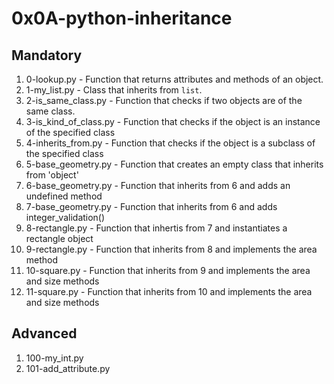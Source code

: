# 0x0A-python-inheritance

## Mandatory

1. 0-lookup.py - Function that returns attributes and methods of an object.
2. 1-my_list.py - Class that inherits from `list`.
3. 2-is_same_class.py - Function that checks if two objects are of the same class.
4. 3-is_kind_of_class.py - Function that checks if the object is an instance of the specified class
5. 4-inherits_from.py - Function that checks if the object is a subclass of the specified class
6. 5-base_geometry.py - Function that creates an empty class that inherits from 'object'
7. 6-base_geometry.py - Function that inherits from 6 and adds an undefined method
8. 7-base_geometry.py - Function that inherits from 6 and adds integer_validation()
9. 8-rectangle.py -  Function that inhertis from 7 and instantiates a rectangle object
10. 9-rectangle.py - Function that inherits from 8 and implements the area method
11. 10-square.py - Function that inherits from 9 and implements the area and size methods
12. 11-square.py - Function that inherits from 10 and implements the area and size methods

## Advanced

1. 100-my_int.py
2. 101-add_attribute.py
